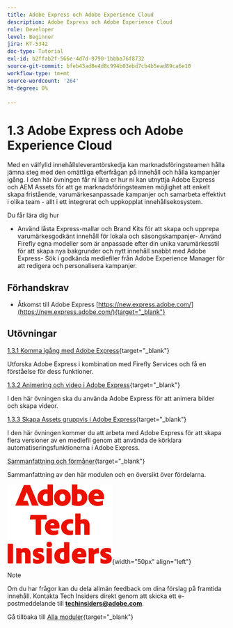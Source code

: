 ```yaml
---
title: Adobe Express och Adobe Experience Cloud
description: Adobe Express och Adobe Experience Cloud
role: Developer
level: Beginner
jira: KT-5342
doc-type: Tutorial
exl-id: b2ffab2f-566e-4d7d-9790-1bbba76f8732
source-git-commit: bfeb43ad8e4d8c994b03ebd7cb4b5ead89ca6e10
workflow-type: tm+mt
source-wordcount: '264'
ht-degree: 0%

---
```


# 1.3 Adobe Express och Adobe Experience Cloud

Med en välfylld innehållsleverantörskedja kan marknadsföringsteamen hålla jämna steg med den omättliga efterfrågan på innehåll och hålla kampanjer igång. I den här övningen får ni lära er hur ni kan utnyttja Adobe Express och AEM Assets för att ge marknadsföringsteamen möjlighet att enkelt skapa fristående, varumärkesanpassade kampanjer och samarbeta effektivt i olika team - allt i ett integrerat och uppkopplat innehållsekosystem.

Du får lära dig hur

- Använd låsta Express-mallar och Brand Kits för att skapa och upprepa varumärkesgodkänt innehåll för lokala och säsongskampanjer- Använd Firefly egna modeller som är anpassade efter din unika varumärkesstil för att skapa nya bakgrunder och nytt innehåll snabbt med Adobe Express- Sök i godkända mediefiler från Adobe Experience Manager för att redigera och personalisera kampanjer.

## Förhandskrav

- Åtkomst till Adobe Express [https://new.express.adobe.com/](https://new.express.adobe.com/){target="_blank"}

## Utövningar

[1.3.1 Komma igång med Adobe Express](./ex1.md){target="_blank"}

Utforska Adobe Express i kombination med Firefly Services och få en förståelse för dess funktioner.

[1.3.2 Animering och video i Adobe Express](./ex2.md){target="_blank"}

I den här övningen ska du använda Adobe Express för att animera bilder och skapa videor.

[1.3.3 Skapa Assets gruppvis i Adobe Express](./ex3.md){target="_blank"}

I den här övningen kommer du att arbeta med Adobe Express för att skapa flera versioner av en mediefil genom att använda de körklara automatiseringsfunktionerna i Adobe Express.

[Sammanfattning och förmåner](./summary.md){target="_blank"}

Sammanfattning av den här modulen och en översikt över fördelarna.

![Tech Insiders](./../../../assets/images/techinsiders.png){width="50px" align="left"}

>[!NOTE]
>
>Om du har frågor kan du dela allmän feedback om dina förslag på framtida innehåll. Kontakta Tech Insiders direkt genom att skicka ett e-postmeddelande till **techinsiders@adobe.com**.

Gå tillbaka till [Alla moduler](../../../overview.md){target="_blank"}
